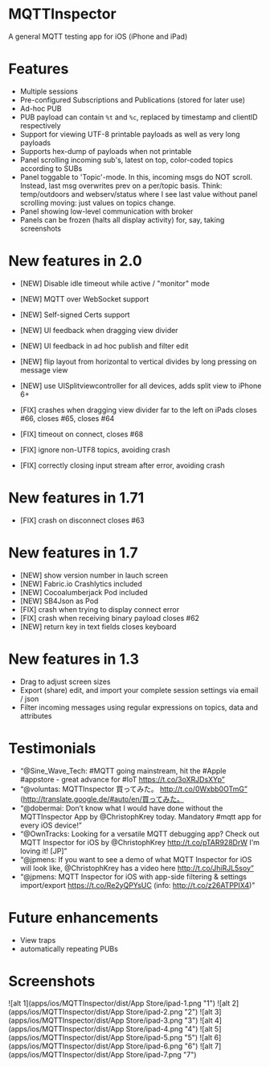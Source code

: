 MQTTInspector
=============

A general MQTT testing app for iOS (iPhone and iPad)

# Features 
* Multiple sessions
* Pre-configured Subscriptions and Publications (stored for later use)
* Ad-hoc PUB
* PUB payload can contain `%t` and `%c`, replaced by timestamp and clientID respectively
* Support for viewing UTF-8 printable payloads as well as very long payloads
* Supports hex-dump of payloads when not printable
* Panel scrolling incoming sub's, latest on top, color-coded topics according to SUBs
* Panel toggable to 'Topic'-mode. In this, incoming msgs do NOT scroll. Instead, last msg overwrites prev on a per/topic basis. Think: temp/outdoors and webserv/status where I see last value without panel scrolling moving: just values on topics change.
* Panel showing low-level communication with broker
* Panels can be frozen (halts all display activity) for, say, taking screenshots

# New features in 2.0
* [NEW] Disable idle timeout while active / "monitor" mode
* [NEW] MQTT over WebSocket support
* [NEW] Self-signed Certs support
* [NEW] UI feedback when dragging view divider
* [NEW] UI feedback in ad hoc publish and filter edit
* [NEW] flip layout from horizontal to vertical divides by long pressing on message view
* [NEW] use UISplitviewcontroller for all devices, adds split view to iPhone 6+

* [FIX] crashes when dragging view divider far to the left on iPads closes #66, closes #65, closes #64
* [FIX] timeout on connect, closes #68
* [FIX] ignore non-UTF8 topics, avoiding crash
* [FIX] correctly closing input stream after error, avoiding crash

# New features in 1.71
* [FIX] crash on disconnect closes #63

# New features in 1.7
* [NEW] show version number in lauch screen
* [NEW] Fabric.io Crashlytics included
* [NEW] Cocoalumberjack Pod included
* [NEW] SB4Json as Pod
* [FIX] crash when trying to display connect error
* [FIX] crash when receiving binary payload closes #62
* [NEW] return key in text fields closes keyboard

# New features in 1.3
* Drag to adjust screen sizes
* Export (share) edit, and import your complete session settings via email / json
* Filter incoming messages using regular expressions on topics, data and attributes

# Testimonials

* “@Sine_Wave_Tech: #MQTT going mainstream, hit the #Apple #appstore - great advance for #IoT https://t.co/3oXRJDsXYp”
* “@voluntas: MQTTInspector 買ってみた。 http://t.co/0Wxbb0OTmG” (http://translate.google.de/#auto/en/買ってみた。
* “@dobermai: Don’t know what I would have done without the MQTTInspector App by @ChristophKrey today. Mandatory #mqtt app for every iOS device!”
* “@OwnTracks: Looking for a versatile MQTT debugging app? Check out MQTT Inspector for iOS by @ChristophKrey http://t.co/pTAR928DrW I'm loving it! [JP]”
* “@jpmens: If you want to see a demo of what MQTT Inspector for iOS will look like, @ChristophKrey has a video here http://t.co/JhiRJL5soy”
* “@jpmens: MQTT Inspector for iOS with app-side filtering & settings import/export https://t.co/Re2yQPYsUC (info: http://t.co/z26ATPPIX4)”

# Future enhancements
* View traps
* automatically repeating PUBs

# Screenshots

![alt 1](apps/ios/MQTTInspector/dist/App Store/ipad-1.png "1")
![alt 2](apps/ios/MQTTInspector/dist/App Store/ipad-2.png "2")
![alt 3](apps/ios/MQTTInspector/dist/App Store/ipad-3.png "3")
![alt 4](apps/ios/MQTTInspector/dist/App Store/ipad-4.png "4")
![alt 5](apps/ios/MQTTInspector/dist/App Store/ipad-5.png "5")
![alt 6](apps/ios/MQTTInspector/dist/App Store/ipad-6.png "6")
![alt 7](apps/ios/MQTTInspector/dist/App Store/ipad-7.png "7")


